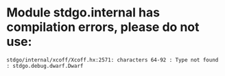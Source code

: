 # Module stdgo.internal has compilation errors, please do not use:
```
stdgo/internal/xcoff/Xcoff.hx:2571: characters 64-92 : Type not found : stdgo.debug.dwarf.Dwarf

```

